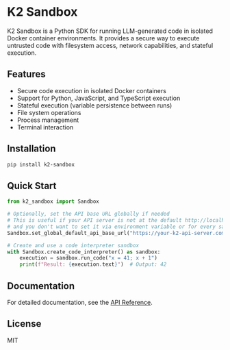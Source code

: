 # K2 Sandbox

K2 Sandbox is a Python SDK for running LLM-generated code in isolated Docker container environments. It provides a secure way to execute untrusted code with filesystem access, network capabilities, and stateful execution.

## Features

- Secure code execution in isolated Docker containers
- Support for Python, JavaScript, and TypeScript execution
- Stateful execution (variable persistence between runs)
- File system operations
- Process management
- Terminal interaction

## Installation

```bash
pip install k2-sandbox
```

## Quick Start

```python
from k2_sandbox import Sandbox

# Optionally, set the API base URL globally if needed
# This is useful if your API server is not at the default http://localhost:3000
# and you don't want to set it via environment variable or for every sandbox instance.
Sandbox.set_global_default_api_base_url("https://your-k2-api-server.com")

# Create and use a code interpreter sandbox
with Sandbox.create_code_interpreter() as sandbox:
    execution = sandbox.run_code("x = 41; x + 1")
    print(f"Result: {execution.text}")  # Output: 42
```

## Documentation

For detailed documentation, see the [API Reference](docs/api_reference.md).

## License

MIT
